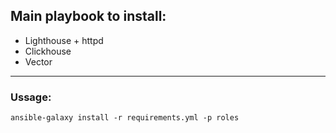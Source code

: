 ## Main playbook to install:
- Lighthouse + httpd
- Clickhouse
- Vector
---
### Ussage:
```ansible-galaxy install -r requirements.yml -p roles```